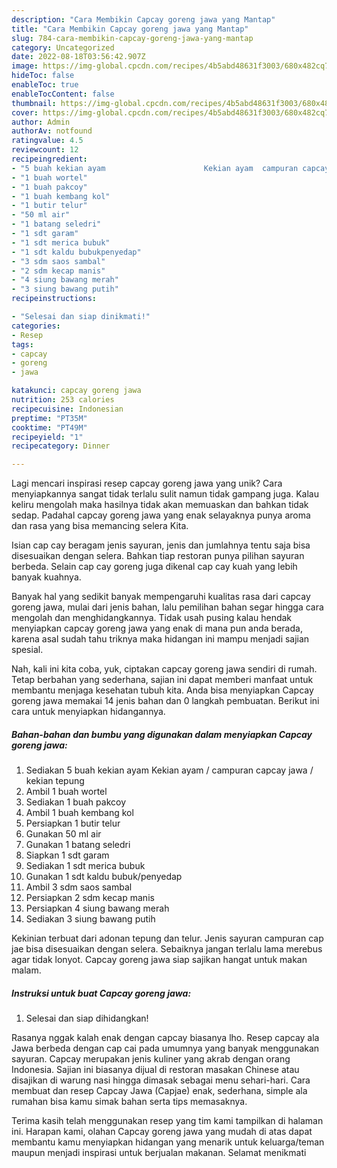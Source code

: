 ```yaml
---
description: "Cara Membikin Capcay goreng jawa yang Mantap"
title: "Cara Membikin Capcay goreng jawa yang Mantap"
slug: 784-cara-membikin-capcay-goreng-jawa-yang-mantap
category: Uncategorized
date: 2022-08-18T03:56:42.907Z
image: https://img-global.cpcdn.com/recipes/4b5abd48631f3003/680x482cq70/capcay-goreng-jawa-foto-resep-utama.jpg
hideToc: false
enableToc: true
enableTocContent: false
thumbnail: https://img-global.cpcdn.com/recipes/4b5abd48631f3003/680x482cq70/capcay-goreng-jawa-foto-resep-utama.jpg
cover: https://img-global.cpcdn.com/recipes/4b5abd48631f3003/680x482cq70/capcay-goreng-jawa-foto-resep-utama.jpg
author: Admin
authorAv: notfound
ratingvalue: 4.5
reviewcount: 12
recipeingredient:
- "5 buah kekian ayam                      Kekian ayam  campuran capcay jawa  kekian tepung"
- "1 buah wortel"
- "1 buah pakcoy"
- "1 buah kembang kol"
- "1 butir telur"
- "50 ml air"
- "1 batang seledri"
- "1 sdt garam"
- "1 sdt merica bubuk"
- "1 sdt kaldu bubukpenyedap"
- "3 sdm saos sambal"
- "2 sdm kecap manis"
- "4 siung bawang merah"
- "3 siung bawang putih"
recipeinstructions:

- "Selesai dan siap dinikmati!"
categories:
- Resep
tags:
- capcay
- goreng
- jawa

katakunci: capcay goreng jawa 
nutrition: 253 calories
recipecuisine: Indonesian
preptime: "PT35M"
cooktime: "PT49M"
recipeyield: "1"
recipecategory: Dinner

---
```





Lagi mencari inspirasi resep capcay goreng jawa yang unik? Cara menyiapkannya sangat tidak terlalu sulit namun tidak gampang juga. Kalau keliru mengolah maka hasilnya tidak akan memuaskan dan bahkan tidak sedap. Padahal capcay goreng jawa yang enak selayaknya punya aroma dan rasa yang bisa memancing selera Kita.





Isian cap cay beragam jenis sayuran, jenis dan jumlahnya tentu saja bisa disesuaikan dengan selera. Bahkan tiap restoran punya pilihan sayuran berbeda. Selain cap cay goreng juga dikenal cap cay kuah yang lebih banyak kuahnya.

Banyak hal yang sedikit banyak mempengaruhi kualitas rasa dari capcay goreng jawa, mulai dari jenis bahan, lalu pemilihan bahan segar hingga cara mengolah dan menghidangkannya. Tidak usah pusing kalau hendak menyiapkan capcay goreng jawa yang enak di mana pun anda berada, karena asal sudah tahu triknya maka hidangan ini mampu menjadi sajian spesial.






Nah, kali ini kita coba, yuk, ciptakan capcay goreng jawa sendiri di rumah. Tetap berbahan yang sederhana, sajian ini dapat memberi manfaat untuk membantu menjaga kesehatan tubuh kita. Anda bisa menyiapkan Capcay goreng jawa memakai 14 jenis bahan dan 0 langkah pembuatan. Berikut ini cara untuk menyiapkan hidangannya.

<!--inarticleads1-->

##### Bahan-bahan dan bumbu yang digunakan dalam menyiapkan Capcay goreng jawa:

1. Sediakan 5 buah kekian ayam                      Kekian ayam / campuran capcay jawa / kekian tepung
1. Ambil 1 buah wortel
1. Sediakan 1 buah pakcoy
1. Ambil 1 buah kembang kol
1. Persiapkan 1 butir telur
1. Gunakan 50 ml air
1. Gunakan 1 batang seledri
1. Siapkan 1 sdt garam
1. Sediakan 1 sdt merica bubuk
1. Gunakan 1 sdt kaldu bubuk/penyedap
1. Ambil 3 sdm saos sambal
1. Persiapkan 2 sdm kecap manis
1. Persiapkan 4 siung bawang merah
1. Sediakan 3 siung bawang putih


Kekinian terbuat dari adonan tepung dan telur. Jenis sayuran campuran cap jae bisa disesuaikan dengan selera. Sebaiknya jangan terlalu lama merebus agar tidak lonyot. Capcay goreng jawa siap sajikan hangat untuk makan malam. 

<!--inarticleads2-->

##### Instruksi untuk buat Capcay goreng jawa:


1. Selesai dan siap dihidangkan!

Rasanya nggak kalah enak dengan capcay biasanya lho. Resep capcay ala Jawa berbeda dengan cap cai pada umumnya yang banyak menggunakan sayuran. Capcay merupakan jenis kuliner yang akrab dengan orang Indonesia. Sajian ini biasanya dijual di restoran masakan Chinese atau disajikan di warung nasi hingga dimasak sebagai menu sehari-hari. Cara membuat dan resep Capcay Jawa (Capjae) enak, sederhana, simple ala rumahan bisa kamu simak bahan serta tips memasaknya. 

Terima kasih telah menggunakan resep yang tim kami tampilkan di halaman ini. Harapan kami, olahan Capcay goreng jawa yang mudah di atas dapat membantu kamu menyiapkan hidangan yang menarik untuk keluarga/teman maupun menjadi inspirasi untuk berjualan makanan. Selamat menikmati
